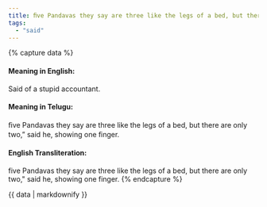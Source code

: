 ```yaml
---
title: ﬁve Pandavas they say are three like the legs of a bed, but there are only two,” said he, showing one ﬁnger.
tags:
  - "said"
---
```


{% capture data %}
#### Meaning in English:
Said of a stupid accountant.

#### Meaning in Telugu:
ﬁve Pandavas they say are three like the legs of a bed, but there are only two,” said he, showing one ﬁnger.

#### English Transliteration:
five Pandavas they say are three like the legs of a bed, but there are only two," said he, showing one finger.
{% endcapture %}

<div class="notice">{{ data | markdownify }}</div>

